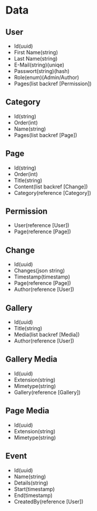 # Data
## User
- Id(uuid)
- First Name(string)
- Last Name(string)
- E-Mail(string)(uniqe)
- Passwort(string)(hash)
- Role(enum)(Admin/Author)
- Pages(list backref [Permission])

## Category
- Id(string)
- Order(int)
- Name(string)
- Pages(list backref [Page])

## Page
- Id(string)
- Order(int)
- Title(string)
- Content(list backref [Change])
- Category(reference [Category])

## Permission
- User(reference [User])
- Page(reference [Page])

## Change
- Id(uuid)
- Changes(json string)
- Timestamp(timestamp)
- Page(reference [Page])
- Author(reference [User])

## Gallery
- Id(uuid)
- Title(string)
- Media(list backref [Media])
- Author(reference [User])

## Gallery Media
- Id(uuid)
- Extension(string)
- Mimetype(string)
- Gallery(reference [Gallery])

## Page Media
- Id(uuid)
- Extension(string)
- Mimetype(string)

## Event
- Id(uuid)
- Name(string)
- Details(string)
- Start(timestamp)
- End(timestamp)
- CreatedBy(reference [User])

